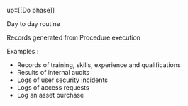 up::[[Do phase]]

Day to day routine

Records generated from Procedure execution

Examples :

- Records of training, skills, experience and qualifications
- Results of internal audits
- Logs of user security incidents
- Logs of access requests
- Log an asset purchase